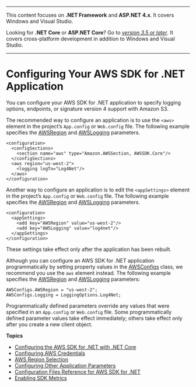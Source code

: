 --------

This content focuses on **\.NET Framework** and **ASP\.NET 4\.x**\. It covers Windows and Visual Studio\.

Looking for **\.NET Core** or **ASP\.NET Core**? Go to *[version 3\.5 or later](https://docs.aws.amazon.com/sdk-for-net/latest/developer-guide/welcome.html)*\. It covers cross\-platform development in addition to Windows and Visual Studio\.

--------

# Configuring Your AWS SDK for \.NET Application<a name="net-dg-config"></a>

You can configure your AWS SDK for \.NET application to specify logging options, endpoints, or signature version 4 support with Amazon S3\.

The recommended way to configure an application is to use the `<aws>` element in the project’s `App.config` or `Web.config` file\. The following example specifies the [AWSRegion](net-dg-config-other.md#config-setting-awsregion) and [AWSLogging](net-dg-config-other.md#config-setting-awslogging) parameters\.

```
<configuration>
  <configSections>
    <section name="aws" type="Amazon.AWSSection, AWSSDK.Core"/>
  </configSections>
  <aws region="us-west-2">
    <logging logTo="Log4Net"/>
  </aws>
</configuration>
```

Another way to configure an application is to edit the `<appSettings>` element in the project’s `App.config` or `Web.config` file\. The following example specifies the [AWSRegion](net-dg-config-other.md#config-setting-awsregion) and [AWSLogging](net-dg-config-other.md#config-setting-awslogging) parameters\.

```
<configuration>
  <appSettings>
    <add key="AWSRegion" value="us-west-2"/>
    <add key="AWSLogging" value="log4net"/>
  </appSettings>
</configuration>
```

These settings take effect only after the application has been rebuilt\.

Although you can configure an AWS SDK for \.NET application programmatically by setting property values in the [AWSConfigs](https://docs.aws.amazon.com/sdkfornet/v3/apidocs/items/Amazon/TAWSConfigs.html) class, we recommend you use the `aws` element instead\. The following example specifies the [AWSRegion](net-dg-config-other.md#config-setting-awsregion) and [AWSLogging](net-dg-config-other.md#config-setting-awslogging) parameters:

```
AWSConfigs.AWSRegion = "us-west-2";
AWSConfigs.Logging = LoggingOptions.Log4Net;
```

Programmatically defined parameters override any values that were specified in an `App.config` or `Web.config` file\. Some programmatically defined parameter values take effect immediately; others take effect only after you create a new client object\.

**Topics**
+ [Configuring the AWS SDK for \.NET with \.NET Core](net-dg-config-netcore.md)
+ [Configuring AWS Credentials](net-dg-config-creds.md)
+ [AWS Region Selection](net-dg-region-selection.md)
+ [Configuring Other Application Parameters](net-dg-config-other.md)
+ [Configuration Files Reference for AWS SDK for \.NET](net-dg-config-ref.md)
+ [Enabling SDK Metrics](sdk-metrics.md)